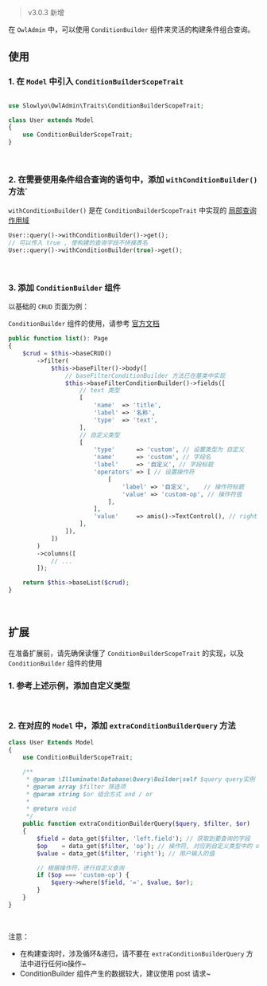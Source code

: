 > v3.0.3 新增

在 `OwlAdmin` 中，可以使用 `ConditionBuilder` 组件来灵活的构建条件组合查询。

## 使用

### 1. 在 `Model` 中引入 `ConditionBuilderScopeTrait`

```php

use Slowlyo\OwlAdmin\Traits\ConditionBuilderScopeTrait;

class User extends Model
{
    use ConditionBuilderScopeTrait;
}
```

<br>

### 2. 在需要使用条件组合查询的语句中，添加 `withConditionBuilder()` 方法`

`withConditionBuilder()` 是在 `ConditionBuilderScopeTrait` 中实现的 [局部查询作用域](https://learnku.com/docs/laravel/9.x/eloquent/12251#f97e0f)

```php
User::query()->withConditionBuilder()->get();
// 可以传入 true , 使构建的查询字段不拼接表名
User::query()->withConditionBuilder(true)->get();
```

<br>

### 3. 添加 `ConditionBuilder` 组件

以基础的 `CRUD` 页面为例：

`ConditionBuilder` 组件的使用，请参考 [官方文档](https://aisuda.bce.baidu.com/amis/zh-CN/components/form/condition-builder)

```php
public function list(): Page
{
    $crud = $this->baseCRUD()
        ->filter(
            $this->baseFilter()->body([
                // baseFilterConditionBuilder 方法已在基类中实现
                $this->baseFilterConditionBuilder()->fields([
                    // text 类型
                    [
                        'name'  => 'title',
                        'label' => '名称',
                        'type'  => 'text',
                    ],
                    // 自定义类型
                    [
                        'type'      => 'custom', // 设置类型为 自定义
                        'name'      => 'custom', // 字段名
                        'label'     => '自定义', // 字段标题
                        'operators' => [ // 设置操作符
                            [
                                'label' => '自定义',    // 操作符标题
                                'value' => 'custom-op', // 操作符值
                            ],
                        ],
                        'value'     => amis()->TextControl(), // right 需要渲染的组件
                    ],
                ]),
            ])
        )
        ->columns([
            // ...
        ]);

    return $this->baseList($crud);
}
```

<br>

## 扩展

在准备扩展前，请先确保读懂了 `ConditionBuilderScopeTrait` 的实现，以及 `ConditionBuilder` 组件的使用

### 1. 参考上述示例，添加自定义类型

<br>

### 2. 在对应的 `Model` 中，添加 `extraConditionBuilderQuery` 方法

```php
class User Extends Model
{
    use ConditionBuilderScopeTrait;

    /**
     * @param \Illuminate\Database\Query\Builder|self $query query实例
     * @param array $filter 筛选项
     * @param string $or 组合方式 and / or
     *
     * @return void
     */
    public function extraConditionBuilderQuery($query, $filter, $or)
    {
        $field = data_get($filter, 'left.field'); // 获取到要查询的字段
        $op    = data_get($filter, 'op'); // 操作符, 对应到自定义类型中的 operators 下的某一项的 value
        $value = data_get($filter, 'right'); // 用户输入的值

        // 根据操作符，进行自定义查询
        if ($op === 'custom-op') {
            $query->where($field, '=', $value, $or);
        }
    }
}
```

<br>

注意：
- 在构建查询时，涉及循环&递归，请不要在 `extraConditionBuilderQuery` 方法中进行任何io操作~
- ConditionBuilder 组件产生的数据较大，建议使用 post 请求~

